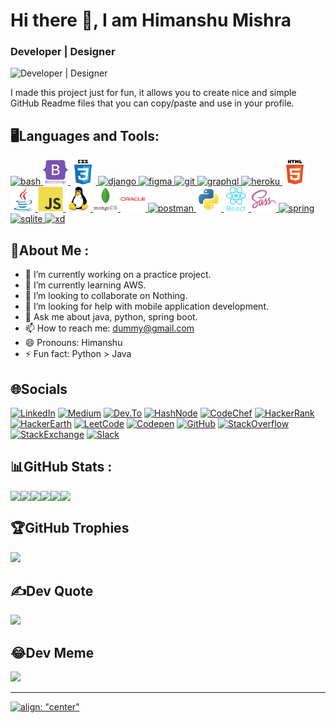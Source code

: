 # Hi there 👋, I am Himanshu Mishra
### Developer | Designer
![Developer | Designer](https://arturssmirnovs.github.io/github-profile-readme-generator/images/banner.png)

I made this project just for fun, it allows you to create nice and simple GitHub Readme files that you can copy/paste and use in your profile.

<h2 align="left">🖥️Languages and Tools:</h3>
<p align="left"> <a href="https://www.gnu.org/software/bash/" target="_blank" rel="noreferrer"> <img src="https://www.vectorlogo.zone/logos/gnu_bash/gnu_bash-icon.svg" alt="bash" width="40" height="40"/> </a> <a href="https://getbootstrap.com" target="_blank" rel="noreferrer"> <img src="https://raw.githubusercontent.com/devicons/devicon/master/icons/bootstrap/bootstrap-plain-wordmark.svg" alt="bootstrap" width="40" height="40"/> </a> <a href="https://www.w3schools.com/css/" target="_blank" rel="noreferrer"> <img src="https://raw.githubusercontent.com/devicons/devicon/master/icons/css3/css3-original-wordmark.svg" alt="css3" width="40" height="40"/> </a> <a href="https://www.djangoproject.com/" target="_blank" rel="noreferrer"> <img src="https://static.djangoproject.com/img/logos/django-logo-negative.svg" alt="django" width="60" height="40"/> </a> <a href="https://www.figma.com/" target="_blank" rel="noreferrer"> <img src="https://www.vectorlogo.zone/logos/figma/figma-icon.svg" alt="figma" width="40" height="40"/> </a> <a href="https://git-scm.com/" target="_blank" rel="noreferrer"> <img src="https://www.vectorlogo.zone/logos/git-scm/git-scm-icon.svg" alt="git" width="40" height="40"/> </a> <a href="https://graphql.org" target="_blank" rel="noreferrer"> <img src="https://www.vectorlogo.zone/logos/graphql/graphql-icon.svg" alt="graphql" width="40" height="40"/> </a> <a href="https://heroku.com" target="_blank" rel="noreferrer"> <img src="https://www.vectorlogo.zone/logos/heroku/heroku-icon.svg" alt="heroku" width="40" height="40"/> </a> <a href="https://www.w3.org/html/" target="_blank" rel="noreferrer"> <img src="https://raw.githubusercontent.com/devicons/devicon/master/icons/html5/html5-original-wordmark.svg" alt="html5" width="40" height="40"/> </a> <a href="https://www.java.com" target="_blank" rel="noreferrer"> <img src="https://raw.githubusercontent.com/devicons/devicon/master/icons/java/java-original.svg" alt="java" width="40" height="40"/> </a> <a href="https://developer.mozilla.org/en-US/docs/Web/JavaScript" target="_blank" rel="noreferrer"> <img src="https://raw.githubusercontent.com/devicons/devicon/master/icons/javascript/javascript-original.svg" alt="javascript" width="40" height="40"/> </a> <a href="https://www.linux.org/" target="_blank" rel="noreferrer"> <img src="https://raw.githubusercontent.com/devicons/devicon/master/icons/linux/linux-original.svg" alt="linux" width="40" height="40"/> </a> <a href="https://www.mongodb.com/" target="_blank" rel="noreferrer"> <img src="https://raw.githubusercontent.com/devicons/devicon/master/icons/mongodb/mongodb-original-wordmark.svg" alt="mongodb" width="40" height="40"/> </a> <a href="https://www.oracle.com/" target="_blank" rel="noreferrer"> <img src="https://raw.githubusercontent.com/devicons/devicon/master/icons/oracle/oracle-original.svg" alt="oracle" width="40" height="40"/> </a> <a href="https://postman.com" target="_blank" rel="noreferrer"> <img src="https://www.vectorlogo.zone/logos/getpostman/getpostman-icon.svg" alt="postman" width="40" height="40"/> </a> <a href="https://www.python.org" target="_blank" rel="noreferrer"> <img src="https://raw.githubusercontent.com/devicons/devicon/master/icons/python/python-original.svg" alt="python" width="40" height="40"/> </a> <a href="https://reactjs.org/" target="_blank" rel="noreferrer"> <img src="https://raw.githubusercontent.com/devicons/devicon/master/icons/react/react-original-wordmark.svg" alt="react" width="40" height="40"/> </a> <a href="https://sass-lang.com" target="_blank" rel="noreferrer"> <img src="https://raw.githubusercontent.com/devicons/devicon/master/icons/sass/sass-original.svg" alt="sass" width="40" height="40"/> </a> <a href="https://spring.io/" target="_blank" rel="noreferrer"> <img src="https://www.vectorlogo.zone/logos/springio/springio-icon.svg" alt="spring" width="40" height="40"/> </a> <a href="https://www.sqlite.org/" target="_blank" rel="noreferrer"> <img src="https://www.vectorlogo.zone/logos/sqlite/sqlite-icon.svg" alt="sqlite" width="40" height="40"/> </a> <a href="https://www.adobe.com/products/xd.html" target="_blank" rel="noreferrer"> <img src="https://cdn.worldvectorlogo.com/logos/adobe-xd.svg" alt="xd" width="40" height="40"/> </a> </p>

## 💫About Me :
- 🔭 I’m currently working on a practice project. 
- 🌱 I’m currently learning AWS. 
- 👯 I’m looking to collaborate on Nothing. 
- 🤔 I’m looking for help with mobile application development. 
- 💬 Ask me about java, python, spring boot. 
- 📫 How to reach me: dummy@gmail.com 
- 😄 Pronouns: Himanshu 
- ⚡ Fun fact: Python > Java 

## 🌐Socials
[![LinkedIn](https://img.shields.io/badge/LinkedIn-0077B5?style=for-the-badge&logo=linkedin&logoColor=white)](https://linkedin.com/in/https://www.linkedin.com/in/dev-himanshu-mishra/)
[![Medium](https://img.shields.io/badge/Medium-12100E?style=for-the-badge&logo=medium&logoColor=white)](https://medium.com/@https://medium.com/@dev-himanshumishra)
[![Dev.To](https://img.shields.io/badge/dev.to-0A0A0A?style=for-the-badge&logo=devdotto&logoColor=white)](https://dev.to/himanshumishra)
[![HashNode](https://img.shields.io/badge/Hashnode-2962FF?style=for-the-badge&logo=hashnode&logoColor=white)](https://hashnode.com/@himanshumishra1)
[![CodeChef](https://img.shields.io/badge/Codechef-%23B92B27.svg?&style=for-the-badge&logo=Codechef&logoColor=white)]()
[![HackerRank](https://img.shields.io/badge/-Hackerrank-2EC866?style=for-the-badge&logo=HackerRank&logoColor=white)]()
[![HackerEarth](https://img.shields.io/badge/HackerEarth-%232C3454.svg?&style=for-the-badge&logo=HackerEarth&logoColor=Blue)]()
[![LeetCode](https://img.shields.io/badge/-LeetCode-FFA116?style=for-the-badge&logo=LeetCode&logoColor=black)]()
[![Codepen](https://img.shields.io/badge/Codepen-000000?style=for-the-badge&logo=codepen&logoColor=white)]()
[![GitHub](https://img.shields.io/badge/GitHub-100000?style=for-the-badge&logo=github&logoColor=white)]()
[![StackOverflow](https://img.shields.io/badge/Stack_Overflow-FE7A16?style=for-the-badge&logo=stack-overflow&logoColor=white)]()
[![StackExchange](https://img.shields.io/badge/StackExchange-%23ffffff.svg?&style=for-the-badge&logo=StackExchange&logoColor=white)]()
[![Slack](https://img.shields.io/badge/Slack-4A154B?style=for-the-badge&logo=slack&logoColor=white)]()


## 📊GitHub Stats :
<div style="display: flex; flex-direction: row;">
 <img class="img" src="https://github-readme-stats.vercel.app/api?username=dev-himanshu&theme=radical&hide_border=false&include_all_commits=false&count_private=false" />
 <img class="img" src="https://github-readme-streak-stats.herokuapp.com/?user=dev-himanshu&theme=radical&hide_border=false" />
 <img class="img" src="https://github-readme-stats.vercel.app/api/top-langs/?username=dev-himanshu&theme=radical&hide_border=false&include_all_commits=false&count_private=false&layout=compact" />
 <img class="img" src="https://github-profile-summary-cards.vercel.app/api/cards/profile-details?username=dev-himanshu&theme=radical" />
 <img class="img" src="http://github-profile-summary-cards.vercel.app/api/cards/repos-per-language?username=dev-himanshu&theme=radical" />
 <img class="img" src="http://github-profile-summary-cards.vercel.app/api/cards/most-commit-language?username=dev-himanshu&theme=radical" />
</div>


## 🏆GitHub Trophies
![](https://github-profile-trophy.vercel.app/?username=dev-himanshu&theme=radical&no-frame=false&no-bg=false&margin-w=4)

## ✍️Dev Quote
![](https://quotes-github-readme.vercel.app/api?type=horizontal&theme=buefy)

## 😂Dev Meme
<img src="https://random-memer.herokuapp.com/" width="512px"/>

---
[![align: "center"](https://visitcount.itsvg.in/api?id=dev-himanshu&icon=0&color=5)](https://visitcount.itsvg.in)
